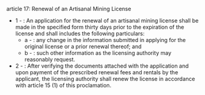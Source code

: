 article 17: Renewal of an Artisanal Mining License 

<ul>
			<li>1 - : An application for the renewal of an artisanal mining license shall be made in the specified form thirty days prior to the expiration of the license and shall includes the following particulars:<ul>
						<li>a - : any change in the information submitted in applying for the original license or a prior renewal thereof; and<ul>
						</ul></li>						<li>b - : such other information as the licensing authority may reasonably request.<ul>
						</ul></li>			</ul></li>			<li>2 - : After verifying the documents attached with the application and upon payment of the prescribed renewal fees and rentals by the applicant, the licensing authority shall renew the license in accordance with article 15 (1) of this proclamation.<ul>
			</ul></li></ul>